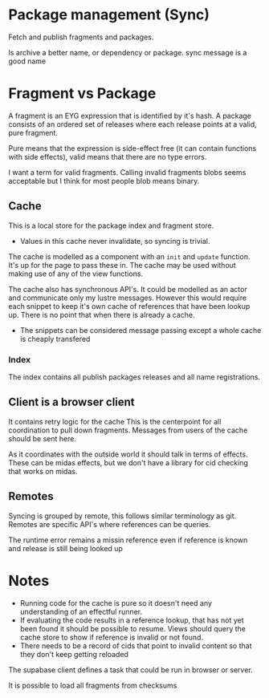 # Package management (Sync)

Fetch and publish fragments and packages.

Is archive a better name, or dependency or package. sync message is a good name

# Fragment vs Package

A fragment is an EYG expression that is identified by it's hash.
A package consists of an ordered set of releases where each release points at a valid, pure fragment.

Pure means that the expression is side-effect free (it can contain functions with side effects), valid means that there are no type errors.

I want a term for valid fragments.
Calling invalid fragments blobs seems acceptable but I think for most people blob means binary.



## Cache
This is a local store for the package index and fragment store.

- Values in this cache never invalidate, so syncing is trivial.

The cache is modelled as a component with an `init` and `update` function.
It's up for the page to pass these in.
The cache may be used without making use of any of the view functions.

The cache also has synchronous API's. It could be modelled as an actor and communicate only my lustre messages.
However this would require each snippet to keep it's own cache of references that have been lookup up.
There is no point that when there is already a cache.

- The snippets can be considered message passing except a whole cache is cheaply transfered

### Index
The index contains all publish packages releases and all name registrations.

## Client is a browser client

It contains retry logic for the cache
This is the centerpoint for all coordination to pull down fragments.
Messages from users of the cache should be sent here.

As it coordinates with the outside world it should talk in terms of effects.
These can be midas effects, but we don't have a library for cid checking that works on midas.

## Remotes
Syncing is grouped by remote, this follows similar terminology as git.
Remotes are specific API's where references can be queries.

The runtime error remains a missin reference even if reference is known and release is still being looked up

# Notes

- Running code for the cache is pure so it doesn't need any understanding of an effectful runner.
- If evaluating the code results in a reference lookup, that has not yet been found it should be possible to resume.
  Views should query the cache store to show if reference is invalid or not found.
- There needs to be a record of cids that point to invalid content so that they don't keep getting reloaded

The supabase client defines a task that could be run in browser or server.


It is possible to load all fragments from checksums
